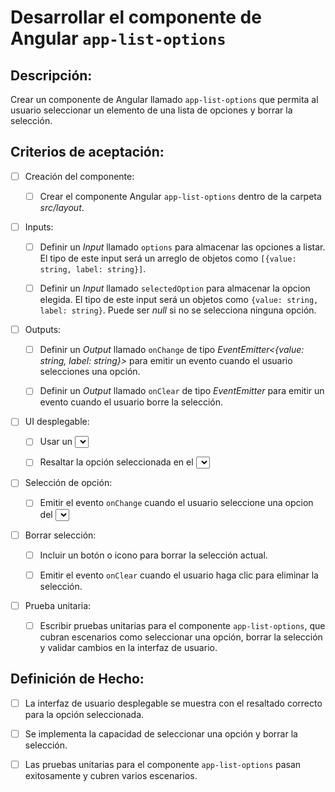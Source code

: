 # Desarrollar el componente de Angular `app-list-options`

## Descripción:

Crear un componente de Angular llamado `app-list-options` que permita al usuario seleccionar un elemento de una lista de opciones y borrar la selección.

## Criterios de aceptación:

- [ ] Creación del componente:

     - [ ] Crear el componente Angular `app-list-options` dentro de la carpeta _src/layout_.

- [ ] Inputs:

     - [ ] Definir un _Input_ llamado `options` para almacenar las opciones a listar. El tipo de este input será un arreglo de objetos como `[{value: string, label: string}]`.

     - [ ] Definir un _Input_ llamado `selectedOption` para almacenar la opcion elegida. El tipo de este input será un objetos como `{value: string, label: string}`. Puede ser _null_ si no se selecciona ninguna opción.

- [ ] Outputs:

     - [ ] Definir un _Output_ llamado `onChange` de tipo _EventEmitter<{value: string, label: string}>_ para emitir un evento cuando el usuario selecciones una opción.
     
     - [ ] Definir un _Output_ llamado `onClear` de tipo _EventEmitter_ para emitir un evento cuando el usuario borre la selección.

- [ ] UI desplegable:

     - [ ] Usar un [_<select>_](https://developer.mozilla.org/en-US/docs/Web/HTML/Element/select) para listar opciones proporcionadas.

     - [ ] Resaltar la opción seleccionada en el _<select>_.

- [ ] Selección de opción:

     - [ ] Emitir el evento `onChange` cuando el usuario seleccione una opcion del _<select>_.

- [ ] Borrar selección:

     - [ ] Incluir un botón o icono para borrar la selección actual.

     - [ ] Emitir el evento `onClear` cuando el usuario haga clic para eliminar la selección.

- [ ] Prueba unitaria:

     - [ ] Escribir pruebas unitarias para el componente `app-list-options`, que cubran escenarios como seleccionar una opción, borrar la selección y validar cambios en la interfaz de usuario.

## Definición de Hecho:

- [ ] La interfaz de usuario desplegable se muestra con el resaltado correcto para la opción seleccionada.

- [ ] Se implementa la capacidad de seleccionar una opción y borrar la selección.

- [ ] Las pruebas unitarias para el componente `app-list-options` pasan exitosamente y cubren varios escenarios.
